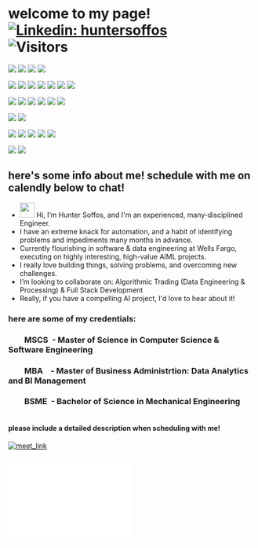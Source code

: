 # welcome to my page! &emsp;&emsp;&emsp;[![Linkedin: huntersoffos](https://img.shields.io/badge/-huntersoffos-blue?style=for-the-badge&logo=Linkedin&logoColor=white&link=https://www.linkedin.com/in/huntersoffos/)](https://www.linkedin.com/in/huntersoffos/) &emsp;&emsp;&emsp; ![Visitors](https://komarev.com/ghpvc/?username=hsoffos&label=Visitors&style=for-the-badge)



![](https://img.shields.io/badge/OS-Linux-informational?style=flat&logo=linux&logoColor=white&color=2bbc8a)
![](https://img.shields.io/badge/OS-Windows-informational?style=flat&logo=windows&logoColor=white&color=2bbc8a)
![](https://img.shields.io/badge/Editor-Pycharm-informational?style=flat&logo=pycharm&logoColor=white&color=2bbc8a)
![](https://img.shields.io/badge/Editor-Excel-informational?style=flat&logo=microsoftexcel&logoColor=white&color=2bbc8a)

![](https://img.shields.io/badge/Code-Python-informational?style=flat&logo=python&logoColor=white&color=6eb5ff)
![](https://img.shields.io/badge/Code-JavaScript-informational?style=flat&logo=javascript&logoColor=white&color=6eb5ff)
![](https://img.shields.io/badge/Shell-Bash-informational?style=flat&logo=gnu-bash&logoColor=white&color=6eb5ff)
![](https://img.shields.io/badge/Shell-PS-informational?style=flat&logo=powershell&logoColor=white&color=6eb5ff)
![](https://img.shields.io/badge/Code-C++-informational?style=flat&logo=cplusplus&logoColor=white&color=6eb5ff)
![](https://img.shields.io/badge/Code-SQL-informational?style=flat&logo=ansi&logoColor=white&color=6eb5ff)
![](https://img.shields.io/badge/Code-VBA-informational?style=flat&logo=vba&logoColor=white&color=6eb5ff)

![](https://img.shields.io/badge/DB-Teradata-informational?style=flat&logo=teradata&logoColor=white&color=fff5ba)
![](https://img.shields.io/badge/DB-Oracle-informational?style=flat&logo=oracle&logoColor=white&color=fff5ba)
![](https://img.shields.io/badge/DB-MSSQL-informational?style=flat&logo=microsoftsqlserver&logoColor=white&color=fff5ba)
![](https://img.shields.io/badge/DB-MySQL-informational?style=flat&logo=mysql&logoColor=white&color=fff5ba)
![](https://img.shields.io/badge/DB-PostgreSQL-informational?style=flat&logo=postgresql&logoColor=white&color=fff5ba)
![](https://img.shields.io/badge/Other-Hadoop-informational?style=flat&logo=apachehadoop&logoColor=white&color=fff5ba)


![](https://img.shields.io/badge/Multicompute-Spark-informational?style=flat&logo=apachespark&logoColor=white&color=b9c0ea)
![](https://img.shields.io/badge/Multicompute-Hive-informational?style=flat&logo=apachehive&logoColor=white&color=b9c0ea)

![](https://img.shields.io/badge/AIML-mlflow-informational?style=flat&logo=mlflow&logoColor=white&color=f0725c)
![](https://img.shields.io/badge/AIML-tensorflow-informational?style=flat&logo=tensorflow&logoColor=white&color=f0725c)
![](https://img.shields.io/badge/AIML-apachespark-informational?style=flat&logo=apachespark&logoColor=white&color=f0725c)
![](https://img.shields.io/badge/AIML-scikitlearn-informational?style=flat&logo=scikitlearn&logoColor=white&color=f0725c)
![](https://img.shields.io/badge/AIML-pytorch-informational?style=flat&logo=pytorch&logoColor=white&color=f0725c)

![](https://img.shields.io/badge/Platform-GCP-informational?style=flat&logo=googlecloud&logoColor=white&color=f6ac5a)
![](https://img.shields.io/badge/Platform-At--Home&nbsp;Data&nbsp;Lab-informational?style=flat&logo=&logoColor=white&color=f6ac5a)



## here's some info about me! schedule with me on calendly below to chat!

- <img src="https://raw.githubusercontent.com/MartinHeinz/MartinHeinz/master/wave.gif" width="30px" height="30px" /> Hi, I’m Hunter Soffos, and I'm an experienced, many-disciplined Engineer.
- I have an extreme knack for automation, and a habit of identifying problems and impediments many months in advance.
- Currently flourishing in software & data engineering at Wells Fargo, executing on highly interesting, high-value AIML projects.
- I really love building things, solving problems, and overcoming new challenges.
- I’m looking to collaborate on: Algorithmic Trading (Data Engineering & Processing) & Full Stack Development
- Really, if you have a compelling AI project, I'd love to hear about it!


### here are some of my credentials:

### &emsp;&emsp;MSCS  &nbsp;- Master of Science in Computer Science & Software Engineering  
### &emsp;&emsp;MBA   &nbsp;&nbsp;&nbsp;- Master of Business Administrtion: Data Analytics and BI Management
### &emsp;&emsp;BSME  &nbsp;- Bachelor of Science in Mechanical Engineering  

<pre></pre>
#### please include a detailed description when scheduling with me!

<a href="https://calendly.com/huntersoffos/30min" target="_blank"><img width="498" alt="meet_link" src="https://user-images.githubusercontent.com/15426564/144297439-f530f383-e73e-41e0-9914-a9b7d3f432e5.png"></a>


<picture>
  <img src="/metrics.plugin.isocalendar.fullyear.svg" alt="isocalendar" width="50%">
</picture>


